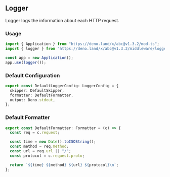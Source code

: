 ## Logger

Logger logs the information about each HTTP request.

### Usage

```ts
import { Application } from "https://deno.land/x/abc@v1.3.2/mod.ts";
import { logger } from "https://deno.land/x/abc@v1.3.2/middleware/logger.ts";

const app = new Application();
app.use(logger());
```

### Default Configuration

```ts
export const DefaultLoggerConfig: LoggerConfig = {
  skipper: DefaultSkipper,
  formatter: DefaultFormatter,
  output: Deno.stdout,
};
```

### Default Formatter

```ts
export const DefaultFormatter: Formatter = (c) => {
  const req = c.request;

  const time = new Date().toISOString();
  const method = req.method;
  const url = req.url || "/";
  const protocol = c.request.proto;

  return `${time} ${method} ${url} ${protocol}\n`;
};
```
